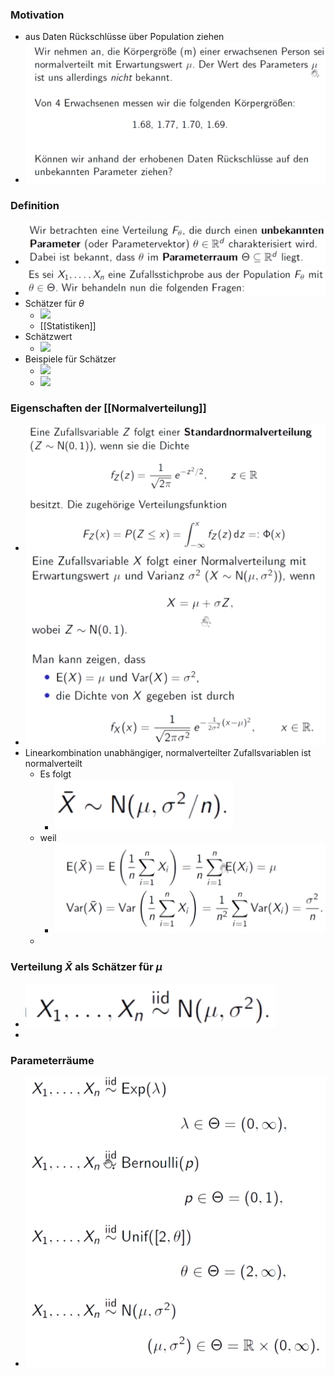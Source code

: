 ### Motivation
+ aus Daten Rückschlüsse über Population ziehen
+ ![](Pasted%20image%2020221208152257.png)

### Definition
+ ![](Pasted%20image%2020221208152331.png)
+ ![](Pasted%20image%2020221208152347.png)
+ Schätzer für $\theta$
	+ ![](Pasted%20image%2020221208152641.png)
	+ [[Statistiken]]
+ Schätzwert
	+ ![](Pasted%20image%2020221208152658.png)
+ Beispiele für Schätzer
	+ ![](Pasted%20image%2020221208152900.png)
	+ ![](Pasted%20image%2020221208152904.png)

### Eigenschaften der [[Normalverteilung]]
+ ![](Pasted%20image%2020221208153313.png)
+ ![](Pasted%20image%2020221208153331.png)
+ Linearkombination unabhängiger, normalverteilter Zufallsvariablen ist normalverteilt
	+ Es folgt
		+ ![](Pasted%20image%2020221208153748.png)
	+ weil
		+ ![](Pasted%20image%2020221208153732.png)
	+ 

### Verteilung $\bar{X}$ als Schätzer für $\mu$
+ ![](Pasted%20image%2020221208153643.png)
+ 

### Parameterräume
+ ![](Pasted%20image%2020221208152432.png)